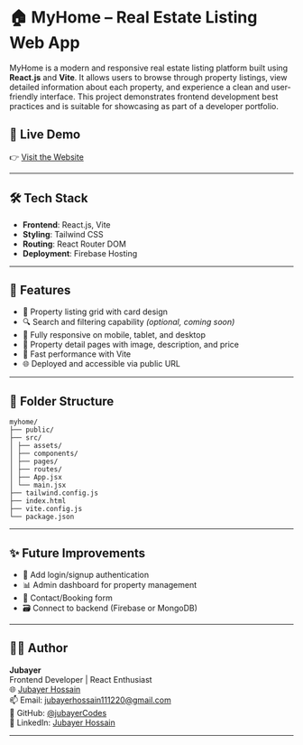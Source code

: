 # 🏠 MyHome – Real Estate Listing Web App

MyHome is a modern and responsive real estate listing platform built using **React.js** and **Vite**. It allows users to browse through property listings, view detailed information about each property, and experience a clean and user-friendly interface. This project demonstrates frontend development best practices and is suitable for showcasing as part of a developer portfolio.

## 🚀 Live Demo

👉 [Visit the Website](https://myhome-5ccef.web.app)

---

## 🛠️ Tech Stack

- **Frontend**: React.js, Vite
- **Styling**: Tailwind CSS
- **Routing**: React Router DOM
- **Deployment**: Firebase Hosting

---

## 🔑 Features

- 🏡 Property listing grid with card design
- 🔍 Search and filtering capability *(optional, coming soon)*
- 📱 Fully responsive on mobile, tablet, and desktop
- 📄 Property detail pages with image, description, and price
- 💨 Fast performance with Vite
- 🌐 Deployed and accessible via public URL

---

## 📂 Folder Structure

<p>

    myhome/
    ├── public/
    ├── src/
    │ ├── assets/
    │ ├── components/
    │ ├── pages/
    │ ├── routes/
    │ ├── App.jsx
    │ └── main.jsx
    ├── tailwind.config.js
    ├── index.html
    ├── vite.config.js
    └── package.json
</p>

---

## ✨ Future Improvements

- 🔐 Add login/signup authentication
- 📊 Admin dashboard for property management
- 📨 Contact/Booking form
- 🗃️ Connect to backend (Firebase or MongoDB)

---

## 🧑‍💻 Author

**Jubayer**  
Frontend Developer | React Enthusiast  
🌐 [Jubayer Hossain](https://jubayer-hossain-53fbf.web.app/)  <br>
📫 Email: jubayerhossain111220@gmail.com <br>
🐙 GitHub: [@jubayerCodes](https://github.com/jubayerCodes)  <br>
💼 LinkedIn: [Jubayer Hossain](https://www.linkedin.com/in/jubayer-codes/)

---

